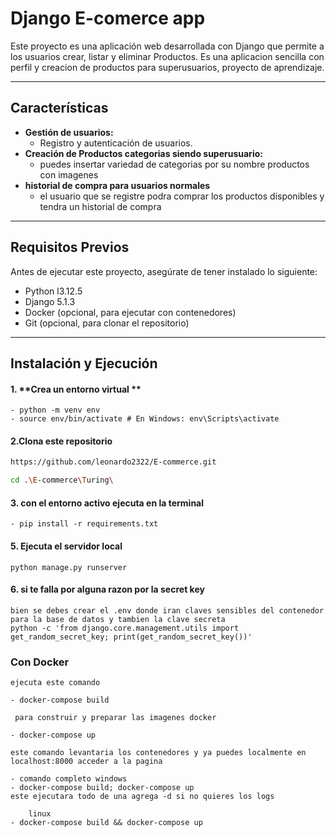 # **Django E-comerce app**

Este proyecto es una aplicación web desarrollada con Django que permite a los usuarios crear, listar y eliminar Productos. Es una aplicacion sencilla con perfil y creacion de productos para superusuarios, proyecto de aprendizaje.

---

## **Características**

- **Gestión de usuarios:**
  - Registro y autenticación de usuarios.
- **Creación de Productos categorias siendo superusuario:**
  - puedes insertar variedad de categorias por su nombre productos con imagenes
- **historial de compra para usuarios normales**
  - el usuario que se registre podra comprar los productos disponibles y tendra un historial de compra

---

## **Requisitos Previos**

Antes de ejecutar este proyecto, asegúrate de tener instalado lo siguiente:

- Python l3.12.5
- Django 5.1.3
- Docker (opcional, para ejecutar con contenedores)
- Git (opcional, para clonar el repositorio)

---

## **Instalación y Ejecución**

#### 1. **Crea un entorno virtual **

```terminal
- python -m venv env
- source env/bin/activate # En Windows: env\Scripts\activate
```

#### 2.**Clona este repositorio**

```bash o windows
https://github.com/leonardo2322/E-commerce.git

cd .\E-commerce\Turing\

```

#### 3. **con el entorno activo ejecuta en la terminal**

```terminal shell o bash
- pip install -r requirements.txt
```

#### 5. **Ejecuta el servidor local**

```terminal shell o bash
python manage.py runserver
```

#### 6. **si te falla por alguna razon por la secret key**

```terminal shell o bash
bien se debes crear el .env donde iran claves sensibles del contenedor para la base de datos y tambien la clave secreta
python -c 'from django.core.management.utils import get_random_secret_key; print(get_random_secret_key())'
```

### **Con Docker**

```terminal o shell
ejecuta este comando

- docker-compose build

 para construir y preparar las imagenes docker

- docker-compose up

este comando levantaria los contenedores y ya puedes localmente en localhost:8000 acceder a la pagina

- comando completo windows
- docker-compose build; docker-compose up
este ejecutara todo de una agrega -d si no quieres los logs

    linux
- docker-compose build && docker-compose up

```
